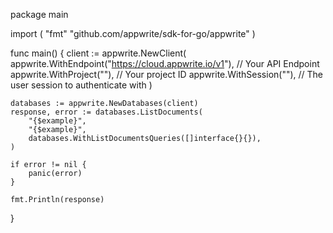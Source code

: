package main

import (
    "fmt"
	"github.com/appwrite/sdk-for-go/appwrite"
)

func main() {
	client := appwrite.NewClient(
        appwrite.WithEndpoint("https://cloud.appwrite.io/v1"), // Your API Endpoint
        appwrite.WithProject(""), // Your project ID
        appwrite.WithSession(""), // The user session to authenticate with
    )

    databases := appwrite.NewDatabases(client)
    response, error := databases.ListDocuments(
        "{$example}",
        "{$example}",
        databases.WithListDocumentsQueries([]interface{}{}),
    )

    if error != nil {
        panic(error)
    }

    fmt.Println(response)
}
